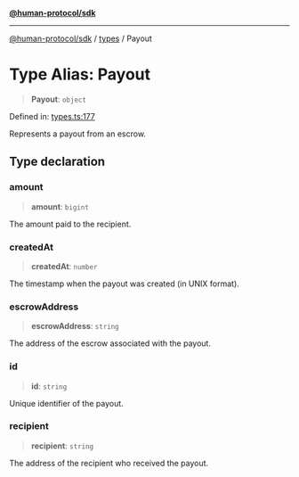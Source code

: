 [**@human-protocol/sdk**](../../README.md)

***

[@human-protocol/sdk](../../modules.md) / [types](../README.md) / Payout

# Type Alias: Payout

> **Payout**: `object`

Defined in: [types.ts:177](https://github.com/humanprotocol/human-protocol/blob/508a14bc6124efbce87c3168c916200b52bfc694/packages/sdk/typescript/human-protocol-sdk/src/types.ts#L177)

Represents a payout from an escrow.

## Type declaration

### amount

> **amount**: `bigint`

The amount paid to the recipient.

### createdAt

> **createdAt**: `number`

The timestamp when the payout was created (in UNIX format).

### escrowAddress

> **escrowAddress**: `string`

The address of the escrow associated with the payout.

### id

> **id**: `string`

Unique identifier of the payout.

### recipient

> **recipient**: `string`

The address of the recipient who received the payout.
